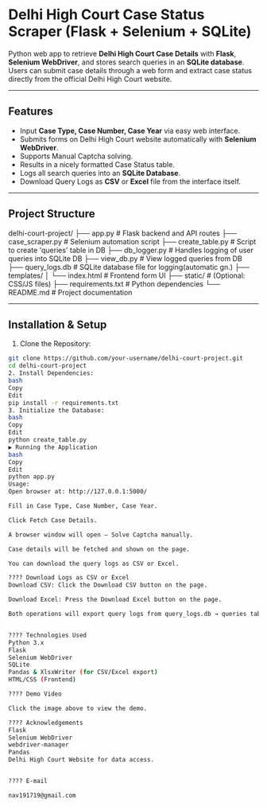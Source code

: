 # Delhi High Court Case Status Scraper (Flask + Selenium + SQLite)

Python web app to retrieve **Delhi High Court Case Details** with **Flask**, **Selenium WebDriver**, and stores search queries in an **SQLite database**. Users can submit case details through a web form and extract case status directly from the official Delhi High Court website.

---

## Features
- Input **Case Type, Case Number, Case Year** via easy web interface.
- Submits forms on Delhi High Court website automatically with **Selenium WebDriver**.
- Supports Manual Captcha solving.
- Results in a nicely formatted Case Status table.
- Logs all search queries into an **SQLite Database**.
- Download Query Logs as **CSV** or **Excel** file from the interface itself.

---

## Project Structure
delhi-court-project/
├── app.py # Flask backend and API routes
├── case_scraper.py # Selenium automation script
├── create_table.py # Script to create 'queries' table in DB
├── db_logger.py # Handles logging of user queries into SQLite DB
├── view_db.py # View logged queries from DB
├── query_logs.db # SQLite database file for logging(automatic gn.)
├── templates/
│ └── index.html # Frontend form UI
├── static/ # (Optional: CSS/JS files)
├── requirements.txt # Python dependencies
└── README.md # Project documentation


---
## Installation & Setup
 1. Clone the Repository:
```bash
git clone https://github.com/your-username/delhi-court-project.git
cd delhi-court-project
2. Install Dependencies:
bash
Copy
Edit
pip install -r requirements.txt
3. Initialize the Database:
bash
Copy
Edit
python create_table.py
▶️ Running the Application
bash
Copy
Edit
python app.py
Usage:
Open browser at: http://127.0.0.1:5000/

Fill in Case Type, Case Number, Case Year.

Click Fetch Case Details.

A browser window will open — Solve Captcha manually.

Case details will be fetched and shown on the page.

You can download the query logs as CSV or Excel.

???? Download Logs as CSV or Excel
Download CSV: Click the Download CSV button on the page.

Download Excel: Press the Download Excel button on the page.

Both operations will export query logs from query_logs.db → queries table.


????️ Technologies Used
Python 3.x
Flask
Selenium WebDriver
SQLite
Pandas & XlsxWriter (for CSV/Excel export)
HTML/CSS (Frontend)

???? Demo Video

Click the image above to view the demo.

???? Acknowledgements
Flask
Selenium WebDriver
webdriver-manager
Pandas
Delhi High Court Website for data access.


???? E-mail

nav191719@gmail.com
